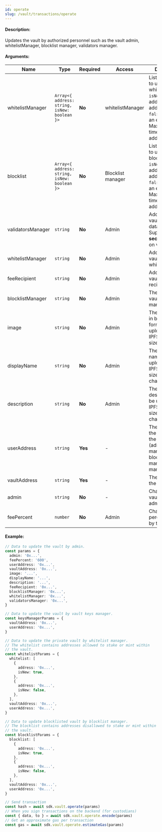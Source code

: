 ```yaml
---
id: operate
slug: /vault/transactions/operate
---
```


#### Description:

Updates the vault by authorized personnel such as the vault admin, whitelistManager, blocklist manager, validators manager.

#### Arguments:

| Name                      | Type                                         | Required | Access               | Description                |  
|---------------------------|----------------------------------------------|----------|----------------------|----------------------------|  
| whitelistManager          | `Array<{ address: string, isNew: boolean }>` | **No**   | whitelistManager     | List of addresses to update the whitelist. Use `isNew: true` to add a new address, `isNew: false` to remove an existing one. Max count at time - 700 addresses. |  
| blocklist                 | `Array<{ address: string, isNew: boolean }>` | **No**   | Blocklist manager    | List of addresses to update the blocklist. Use `isNew: true` to add a new address, `isNew: false` to remove an existing one. Max count at time  - 700 addresses. |
| validatorsManager         | `string`                                     | **No**   | Admin                | Address of the vault deposit data manager. Support only **second version** on valults. |   
| whitelistManager          | `string`                                     | **No**   | Admin                | Address of the vault whitelistManager |  
| feeRecipient              | `string`                                     | **No**   | Admin                | Address of the vault fee recipient |
| blocklistManager          | `string`                                     | **No**   | Admin                | The blocklisted vault blocklist manager |  
| image                     | `string`                                     | **No**   | Admin                | The vault image in base64 string format (will be uploaded to IPFS; maximum size is 1 MB) |  
| displayName               | `string`                                     | **No**   | Admin                | The vault display name (will be uploaded to IPFS; maximum size is 30 characters) |  
| description               | `string`                                     | **No**   | Admin                | The vault description (will be uploaded to IPFS; maximum size is 1000 characters) |  
| userAddress               | `string`                                     | **Yes**  | -                    | The address of the user making the update (admin, whitelist manager, blocklist manager or keys manager) |  
| vaultAddress              | `string`                                     | **Yes**  | -                    | The address of the vault |
| admin                     | `string`                                     | **No**   | -                    | Changing the vault administrator |
| feePercent                | `number`                                     | **No**   | Admin                | Changing fee percent charged by the vault |

#### Example:

```ts
// Data to update the vault by admin.
const params = {
  admin: '0x...',
  feePercent: '600',
  userAddress: '0x...',
  vaultAddress: '0x...',
  image: '...',
  displayName: '...',
  description: '...',
  feeRecipient: '0x...',
  blocklistManager: '0x...',
  whitelistManager: '0x...',
  validatorsManager: '0x...',
}

// Data to update the vault by vault keys manager.
const keysManagerParams = {
  vaultAddress: '0x...',
  userAddress: '0x...',
}

// Data to update the private vault by whitelist manager.
// The whitelist contains addresses allowed to stake or mint within
// the vault.
const whitelistParams = {
  whitelist: [
    {
      address: '0x...',
      isNew: true,
    },
    {
      address: '0x...',
      isNew: false,
    },
  ],
  vaultAddress: '0x...',
  userAddress: '0x...',
}

// Data to update blocklisted vault by blocklist manager. 
// The blocklist contains addresses disallowed to stake or mint within
// the vault.
const blocklistParams = {
  blocklist: [
    {
      address: '0x...',
      isNew: true,
    },
    {
      address: '0x...',
      isNew: false,
    },
  ],
  vaultAddress: '0x...',
  userAddress: '0x...',
}

// Send transaction
const hash = await sdk.vault.operate(params)
// When you sign transactions on the backend (for custodians)
const { data, to } = await sdk.vault.operate.encode(params)
// Get an approximate gas per transaction
const gas = await sdk.vault.operate.estimateGas(params)
```
